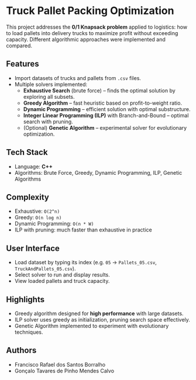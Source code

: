 # Truck Pallet Packing Optimization

This project addresses the **0/1 Knapsack problem** applied to logistics: how to load pallets into delivery trucks to maximize profit without exceeding capacity. Different algorithmic approaches were implemented and compared.

## Features
- Import datasets of trucks and pallets from `.csv` files.
- Multiple solvers implemented:
  - **Exhaustive Search** (brute force) – finds the optimal solution by exploring all subsets.
  - **Greedy Algorithm** – fast heuristic based on profit-to-weight ratio.
  - **Dynamic Programming** – efficient solution with optimal substructure.
  - **Integer Linear Programming (ILP)** with Branch-and-Bound – optimal search with pruning.
  - (Optional) **Genetic Algorithm** – experimental solver for evolutionary optimization.

## Tech Stack
- Language: **C++**
- Algorithms: Brute Force, Greedy, Dynamic Programming, ILP, Genetic Algorithms

## Complexity
- Exhaustive: `O(2^n)`  
- Greedy: `O(n log n)`  
- Dynamic Programming: `O(n * W)`  
- ILP with pruning: much faster than exhaustive in practice

##  User Interface
- Load dataset by typing its index (e.g. `05` → `Pallets_05.csv`, `TruckAndPallets_05.csv`).
- Select solver to run and display results.
- View loaded pallets and truck capacity.

## Highlights
- Greedy algorithm designed for **high performance** with large datasets.  
- ILP solver uses greedy as initialization, pruning search space effectively.  
- Genetic Algorithm implemented to experiment with evolutionary techniques.

## Authors
- Francisco Rafael dos Santos Borralho  
- Gonçalo Tavares de Pinho Mendes Calvo
